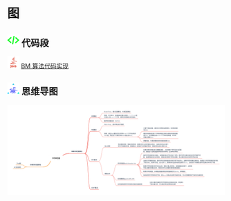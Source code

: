# 图

## <img src="../Assets/icons/代码.png" width="28px" height="28px"> 代码段

<img src="../Assets/icons/java.png" width="28px" height="28px"> [BM 算法代码实现](/CodeSegment/BM.java)

## <img src="../Assets/icons/思维导图.png" width="28px" height="28px"> 思维导图

![](/MindMap/字符串匹配.png)

